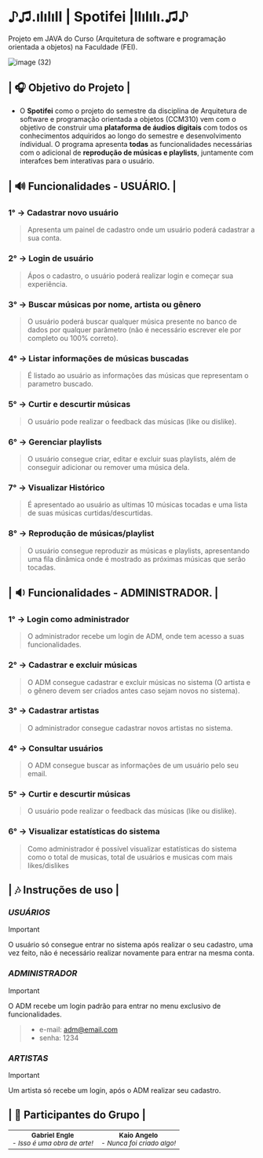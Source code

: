 # ♪♫.ılılıll | Spotifei |llılılı.♫♪
Projeto em JAVA do Curso (Arquitetura de software e programação orientada a objetos) na Faculdade (FEI).

![image (32)](https://github.com/user-attachments/assets/a15f001d-649c-4b5f-887b-05c0449ff9f4)

## | 🎧 Objetivo do Projeto | 
- O <b>Spotifei</b> como o projeto do semestre da disciplina de Arquitetura de software e programação orientada a objetos (CCM310) vem com o objetivo de construir uma <b>plataforma de áudios digitais</b> com todos os conhecimentos adquiridos ao longo do semestre e desenvolvimento índividual. O programa apresenta <b>todas</b> as funcionalidades necessárias com o adicional de <b>reprodução de músicas e playlists</b>, juntamente com interafces bem interativas para o usuário.

## | 🔊 Funcionalidades - USUÁRIO. |
### 1° -> Cadastrar novo usuário
  > Apresenta um painel de cadastro onde um usuário poderá cadastrar a sua conta.
### 2° -> Login de usuário
  > Ápos o cadastro, o usuário poderá realizar login e começar sua experiência.
### 3° -> Buscar músicas por nome, artista ou gênero
  > O usuário poderá buscar qualquer música presente no banco de dados por qualquer parâmetro (não é necessário escrever ele por completo ou 100% correto).
### 4° -> Listar informações de músicas buscadas
  > É listado ao usuário as informações das músicas que representam o parametro buscado.
### 5° -> Curtir e descurtir músicas
  > O usuário pode realizar o feedback das músicas (like ou dislike).
### 6° -> Gerenciar playlists
  > O usuário consegue criar, editar e excluir suas playlists, além de conseguir adicionar ou remover uma música dela.
### 7° -> Visualizar Histórico
  > É apresentado ao usuário as ultimas 10 músicas tocadas e uma lista de suas músicas curtidas/descurtidas.
### 8° -> Reprodução de músicas/playlist
  > O usuário consegue reproduzir as músicas e playlists, apresentando uma fila dinâmica onde é mostrado as próximas músicas que serão tocadas.

## | 🔉 Funcionalidades - ADMINISTRADOR. |
### 1° -> Login como administrador
  > O administrador recebe um login de ADM, onde tem acesso a suas funcionalidades.
### 2° -> Cadastrar e excluir músicas
  > O ADM consegue cadastrar e excluir músicas no sistema (O artista e o gênero devem ser criados antes caso sejam novos no sistema). 
### 3° ->  Cadastrar artistas
  > O administrador consegue cadastrar novos artistas no sistema.
### 4° ->  Consultar usuários
  > O ADM consegue buscar as informações de um usuário pelo seu email.
### 5° -> Curtir e descurtir músicas
  > O usuário pode realizar o feedback das músicas (like ou dislike).
### 6° -> Visualizar estatísticas do sistema
  > Como administrador é possível visualizar estatísticas do sistema como o total de musicas, total de usuários e musicas com mais likes/dislikes

## | 🎶 Instruções de uso |

### *USUÁRIOS*
  > [!IMPORTANT]
  > O usuário só consegue entrar no sistema após realizar o seu cadastro, uma vez feito, não é necessário realizar novamente para entrar na mesma conta.

### *ADMINISTRADOR*
  > [!IMPORTANT]
  > O ADM recebe um login padrão para entrar no menu exclusivo de funcionalidades.
  >>  - e-mail: adm@email.com
  >>  - senha: 1234

### *ARTISTAS*                
> [!IMPORTANT]
> Um artista só recebe um login, após o ADM realizar seu cadastro.

## | 🤝 Participantes do Grupo |
<table>
    <td align = "center">
        <sub>
          <b>Gabriel Engle</b>
          <br>
          <cite>- Isso é uma obra de arte! </cite>
        </sub>
    </td>
    <td align="center">
        <sub>
          <b>Kaio Angelo</b>
          <br>
          <cite>- Nunca foi criado algo! </cite>
        </sub>
    </td>
</table>
